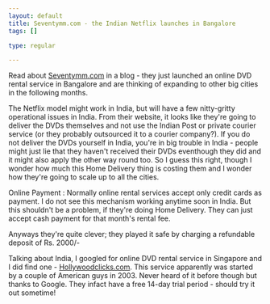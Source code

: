 ```yaml
--- 
layout: default
title: Seventymm.com - the Indian Netflix launches in Bangalore
tags: []

type: regular

---
```

Read about <a href="http://www.seventymm.com">Seventymm.com</a> in a blog - they just launched an online DVD rental service in Bangalore and are thinking of expanding to other big cities in the following months. 

The Netflix model might work in India, but will have a few nitty-gritty operational issues in India. From their website, it looks like they're going to deliver the DVDs themselves and not use the Indian Post or private courier service (or they probably outsourced it to a courier company?). If you do not deliver the DVDs yourself in India, you're in big trouble in India - people might just lie that they haven't received their DVDs eventhough they did and it might also apply the other way round too. So I guess this right, though I wonder how much this Home Delivery thing is costing them and I wonder how they're going to scale up to all the cities.

Online Payment : Normally online rental services accept only credit cards as payment. I do not see this mechanism working anytime soon in India. But this shouldn't be a problem, if they're doing Home Delivery. They can just accept cash payment for that month's rental fee.

Anyways they're quite clever; they played it safe by charging a refundable deposit of Rs. 2000/-

Talking about India, I googled for online DVD rental service in Singapore and I did find one - <a href="http://www.hollywoodclicks.com">Hollywoodclicks.com</a>. This service apparently was started by a couple of American guys in 2003. Never heard of it before though but thanks to Google. They infact have a free 14-day trial period - should try it out sometime!

